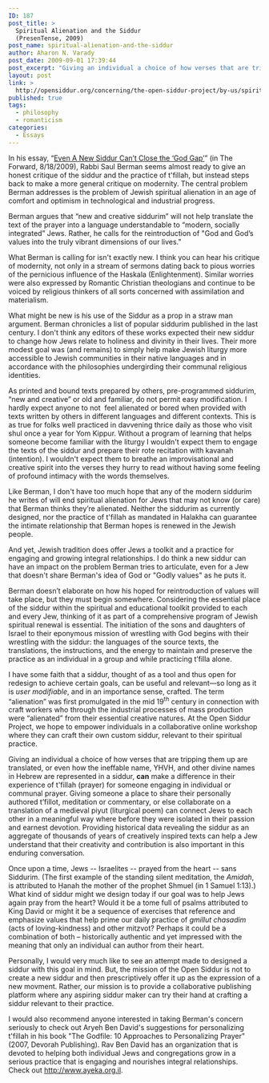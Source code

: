 ```yaml
---
ID: 187
post_title: >
  Spiritual Alienation and the Siddur
  (PresenTense, 2009)
post_name: spiritual-alienation-and-the-siddur
author: Aharon N. Varady
post_date: 2009-09-01 17:39:44
post_excerpt: "Giving an individual a choice of how verses that are tripping them up are translated, or even how the ineffable name, YHVH, and other divine names in Hebrew are represented in a siddur, <strong>can</strong> make a difference in their experience of t'fillah (prayer) for someone engaging in individual or communal prayer. Giving someone a place to share their personally authored t’fillot, meditation or commentary, or else collaborate on a translation of a medieval piyut (liturgical poem) can connect Jews to each other in a meaningful way where before they were isolated in their passion and earnest devotion. Providing historical data revealing the siddur as an aggregate of thousands of years of creatively inspired texts can help a Jew understand that their creativity and contribution is also important in this enduring conversation."
layout: post
link: >
  http://opensiddur.org/concerning/the-open-siddur-project/by-us/spiritual-alienation-and-the-siddur/
published: true
tags:
  - philosophy
  - romanticism
categories:
  - Essays
---
```

In his essay, “<a href="http://www.forward.com/articles/112469/">Even A New Siddur Can’t Close the ‘God Gap’</a>” (in The Forward, 8/18/2009), Rabbi Saul Berman seems almost ready to give an honest critique of the siddur and the practice of t'fillah, but instead steps back to make a more general critique on modernity. The central problem Berman addresses is the problem of Jewish spiritual alienation in an age of comfort and optimism in technological and industrial progress.

Berman argues that “new and creative siddurim” will not help translate the text of the prayer into a language understandable to “modern, socially integrated” Jews. Rather, he calls for the reintroduction of "God and God’s values into the truly vibrant dimensions of our lives."

What Berman is calling for isn't exactly new. I think you can hear his critique of modernity, not only in a stream of sermons dating back to pious worries of the pernicious influence of the Haskala (Enlightenment). Similar worries were also expressed by Romantic Christian theologians and continue to be voiced by religious thinkers of all sorts concerned with assimilation and materialism.

What might be new is his use of the Siddur as a prop in a straw man argument. Berman chronicles a list of popular siddurim published in the last century. I don't think any editors of these works expected their new siddur to change how Jews relate to holiness and divinity in their lives. Their more modest goal was (and remains) to simply help make Jewish liturgy more accessible to Jewish communities in their native languages and in accordance with the philosophies undergirding their communal religious identities.

As printed and bound texts prepared by others, pre-programmed siddurim, “new and creative” or old and familiar, do not permit easy modification. I hardly expect anyone to not  feel alienated or bored when provided with texts written by others in different languages and different contexts. This is as true for folks well practiced in davvening thrice daily as those who visit shul once a year for Yom Kippur. Without a program of learning that helps someone become familiar with the liturgy I wouldn't expect them to engage the texts of the siddur and prepare their rote recitation with kavanah (intention). I wouldn't expect them to breathe an improvisational and creative spirit into the verses they hurry to read without having some feeling of profound intimacy with the words themselves.

Like Berman, I don't have too much hope that any of the modern siddurim he writes of will end spiritual alienation for Jews that may not know (or care) that Berman thinks they’re alienated. Neither the siddurim as currently designed, nor the practice of t'fillah as mandated in Halakha can guarantee the intimate relationship that Berman hopes is renewed in the Jewish people.

And yet, Jewish tradition does offer Jews a toolkit and a practice for engaging and growing integral relationships. I do think a new siddur can have an impact on the problem Berman tries to articulate, even for a Jew that doesn't share Berman's idea of God or "Godly values" as he puts it.

Berman doesn’t elaborate on how his hoped for reintroduction of values will take place, but they must begin somewhere. Considering the essential place of the siddur within the spiritual and educational toolkit provided to each and every Jew, thinking of it as part of a comprehensive program of Jewish spiritual renewal is essential. The initiation of the sons and daughters of Israel to their eponymous mission of wrestling with God begins with their wrestling with the siddur: the languages of the source texts, the translations, the instructions, and the energy to maintain and preserve the practice as an individual in a group and while practicing t’filla alone.

I have some faith that a siddur, thought of as a tool and thus open for redesign to achieve certain goals, can be useful and relevant—so long as it is <em>user modifiable</em>, and in an importance sense, crafted. The term “alienation” was first promulgated in the mid 19<sup>th</sup> century in connection with craft workers who through the industrial processes of mass production were “alienated” from their essential creative natures. At the Open Siddur Project, we hope to empower individuals in a collaborative online workshop where they can craft their own custom siddur, relevant to their spiritual practice.

Giving an individual a choice of how verses that are tripping them up are translated, or even how the ineffable name, YHVH, and other divine names in Hebrew are represented in a siddur, <strong>can</strong> make a difference in their experience of t'fillah (prayer) for someone engaging in individual or communal prayer. Giving someone a place to share their personally authored t’fillot, meditation or commentary, or else collaborate on a translation of a medieval piyut (liturgical poem) can connect Jews to each other in a meaningful way where before they were isolated in their passion and earnest devotion. Providing historical data revealing the siddur as an aggregate of thousands of years of creatively inspired texts can help a Jew understand that their creativity and contribution is also important in this enduring conversation.

Once upon a time, Jews -- Israelites -- prayed from the heart -- sans Siddurim. (The first example of the standing silent meditation, the <em>Amidah</em>, is attributed to Ḥanah the mother of the prophet Shmuel (in 1 Samuel 1:13).) What kind of siddur might we design today if our goal was to help Jews again pray from the heart? Would it be a tome full of psalms attributed to King David or might it be a sequence of exercises that reference and emphasize values that help prime our daily practice of <em>gmillut chasadim</em> (acts of loving-kindness) and other mitzvot? Perhaps it could be a combination of both – historically authentic and yet impressed with the meaning that only an individual can author from their heart.

Personally, I would very much like to see an attempt made to designed a siddur with this goal in mind. But, the mission of the Open Siddur is not to create a new siddur and then prescriptively offer it up as the expression of a new movment. Rather, our mission is to provide a collaborative publishing platform where any aspiring siddur maker can try their hand at crafting a siddur relevant to their practice.

I would also recommend anyone interested in taking Berman's concern seriously to check out Aryeh Ben David's suggestions for personalizing t'fillah in his book "The Godfile: 10 Approaches to Personalizing Prayer" (2007, Devorah Publishing). Rav Ben David has an organization that is devoted to helping both individual Jews and congregations grow in a serious practice that is engaging and nourishes integral relationships. Check out <a href="http://www.ayeka.org.il/">http://www.ayeka.org.il</a>.
